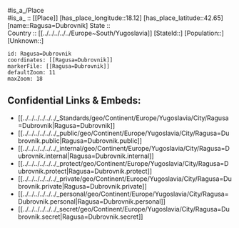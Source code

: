﻿---
location: [42.65,18.12] 
mapzoom: [7,12] 
mapmarker: city 
type: City
tags:
- geo/City


SpocWebEntityId: 33615
isDeleted: false
confidential: public

---
#is_a_/Place  
#is_a_ :: [[Place]] 
[has_place_longitude::18.12] 
[has_place_latitude::42.65] 
[name::Ragusa=Dubrovnik] 
State ::  
Country :: [[../../../../../Europe~South/Yugoslavia]] 
[StateId::] 
[Population::] 
[Unknown::] 


```leaflet
id: Ragusa=Dubrovnik
coordinates: [[Ragusa=Dubrovnik]] 
markerFile: [[Ragusa=Dubrovnik]] 
defaultZoom: 11 
maxZoom: 18
```


## Confidential Links & Embeds: 
- [[../../../../../../_Standards/geo/Continent/Europe/Yugoslavia/City/Ragusa=Dubrovnik|Ragusa=Dubrovnik]] 
- [[../../../../../../_public/geo/Continent/Europe/Yugoslavia/City/Ragusa=Dubrovnik.public|Ragusa=Dubrovnik.public]] 
- [[../../../../../../_internal/geo/Continent/Europe/Yugoslavia/City/Ragusa=Dubrovnik.internal|Ragusa=Dubrovnik.internal]] 
- [[../../../../../../_protect/geo/Continent/Europe/Yugoslavia/City/Ragusa=Dubrovnik.protect|Ragusa=Dubrovnik.protect]] 
- [[../../../../../../_private/geo/Continent/Europe/Yugoslavia/City/Ragusa=Dubrovnik.private|Ragusa=Dubrovnik.private]] 
- [[../../../../../../_personal/geo/Continent/Europe/Yugoslavia/City/Ragusa=Dubrovnik.personal|Ragusa=Dubrovnik.personal]] 
- [[../../../../../../_secret/geo/Continent/Europe/Yugoslavia/City/Ragusa=Dubrovnik.secret|Ragusa=Dubrovnik.secret]] 
